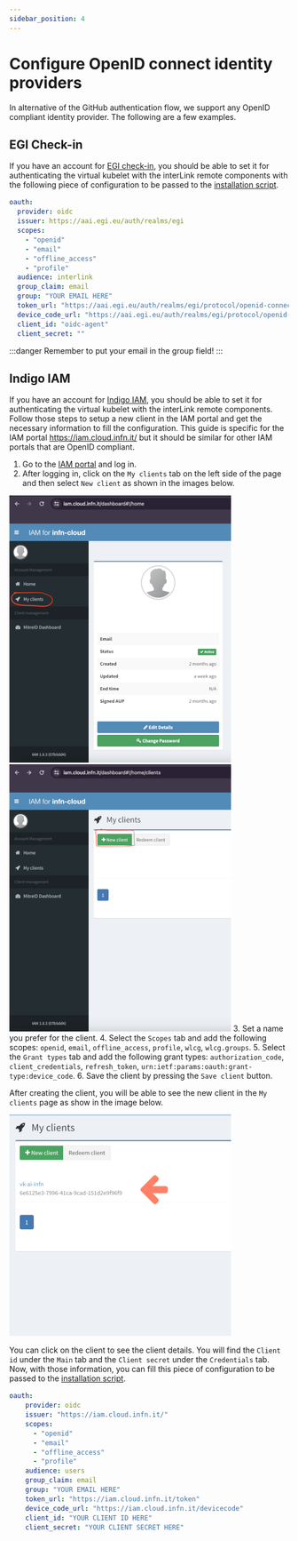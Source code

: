 ```yaml
---
sidebar_position: 4 
---
```


# Configure OpenID connect identity providers

In alternative of the GitHub authentication flow, we support any OpenID compliant identity provider.
The following are a few examples.

## EGI Check-in

If you have an account for [EGI check-in](https://aai.egi.eu), you should be able to set it
for authenticating the virtual kubelet with the interLink remote components with the following
piece of configuration to be passed to the [installation script](./01-deploy-interlink.mdx).

```yaml
oauth:
  provider: oidc
  issuer: https://aai.egi.eu/auth/realms/egi
  scopes:
    - "openid"
    - "email"
    - "offline_access"
    - "profile"
  audience: interlink
  group_claim: email
  group: "YOUR EMAIL HERE"
  token_url: "https://aai.egi.eu/auth/realms/egi/protocol/openid-connect/token"
  device_code_url: "https://aai.egi.eu/auth/realms/egi/protocol/openid-connect/auth/device"
  client_id: "oidc-agent"
  client_secret: ""
```

:::danger
Remember to put your email in the group field!
:::

## Indigo IAM

If you have an account for [Indigo IAM](<https://iam.cloud.infn.it/>), you should be able to set it
for authenticating the virtual kubelet with the interLink remote components.
Follow those steps to setup a new client in the IAM portal and get the necessary information to fill the configuration.
This guide is specific for the IAM portal <https://iam.cloud.infn.it/> but it should be similar for other IAM portals
that are OpenID compliant.

1. Go to the [IAM portal](<https://iam.cloud.infn.it/>) and log in.
2. After logging in, click on the `My clients` tab on the left side of the page and then select `New client`
as shown in the images below.

  ![Go to my clients](./img/iam-client0.png) ![Create a new client](./img/iam-client1.png)
3. Set a name you prefer for the client.
4. Select the `Scopes` tab and add the following scopes: `openid`, `email`, `offline_access`, `profile`, `wlcg`, `wlcg.groups`.
5. Select the `Grant types` tab and add the following grant types: `authorization_code`, `client_credentials`,
`refresh_token`, `urn:ietf:params:oauth:grant-type:device_code`.
6. Save the client by pressing the `Save client` button.

After creating the client, you will be able to see the new client in the `My clients` page as show in the image below.

![Check the created client](./img/iam-client2.png)

You can click on the client to see the client details.
You will find the `Client id` under the `Main` tab and the `Client secret` under the `Credentials` tab.
Now, with those information, you can fill this piece of configuration to be passed to the [installation script](./01-deploy-interlink.mdx).

```yaml
oauth:
    provider: oidc
    issuer: "https://iam.cloud.infn.it/"
    scopes:
      - "openid"
      - "email"
      - "offline_access"
      - "profile"
    audience: users
    group_claim: email
    group: "YOUR EMAIL HERE"
    token_url: "https://iam.cloud.infn.it/token"
    device_code_url: "https://iam.cloud.infn.it/devicecode"
    client_id: "YOUR CLIENT ID HERE"
    client_secret: "YOUR CLIENT SECRET HERE"
```
